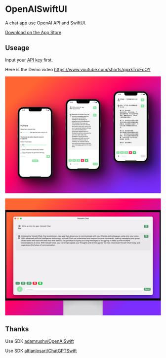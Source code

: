 # OpenAISwiftUI

A chat app use OpenAI API and SwiftUI.

[Download on the App Store](https://apps.apple.com/app/id6445994863) 

## Useage

Input your [API key](https://platform.openai.com/account/api-keys) first.

Here is the Demo video https://www.youtube.com/shorts/qpxkTroEcOY

![Preview](./Images/Preview-iPhone.jpg)

![Preview-mac](./Images/Preview-mac.jpg)

## Thanks

Use SDK [adamrushy/OpenAISwift](https://github.com/adamrushy/OpenAISwift)

Use SDK [alfianlosari/ChatGPTSwift](https://github.com/alfianlosari/ChatGPTSwift)
